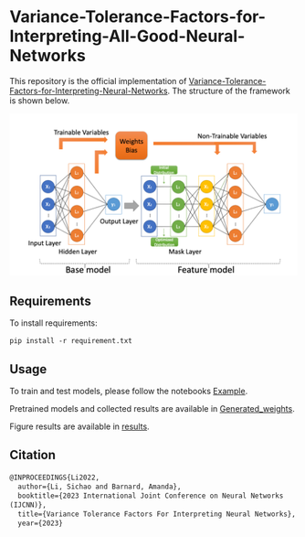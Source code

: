 # Variance-Tolerance-Factors-for-Interpreting-All-Good-Neural-Networks

This repository is the official implementation of [Variance-Tolerance-Factors-for-Interpreting-Neural-Networks](https://arxiv.org/abs/2209.13858).
The structure of the framework is shown below. 

![structure](./results/structure.png)

## Requirements

To install requirements:

```setup
pip install -r requirement.txt
```

## Usage

To train and test models, please follow the notebooks [Example](Example.ipynb).

Pretrained models and collected results are available in [Generated_weights](./Generated_weights).

Figure results are available in [results](./results).

## Citation

```
@INPROCEEDINGS{Li2022,
  author={Li, Sichao and Barnard, Amanda},
  booktitle={2023 International Joint Conference on Neural Networks (IJCNN)}, 
  title={Variance Tolerance Factors For Interpreting Neural Networks}, 
  year={2023}
```



